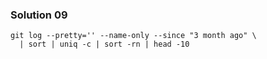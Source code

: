### Solution 09

```
git log --pretty='' --name-only --since "3 month ago" \
  | sort | uniq -c | sort -rn | head -10
```

